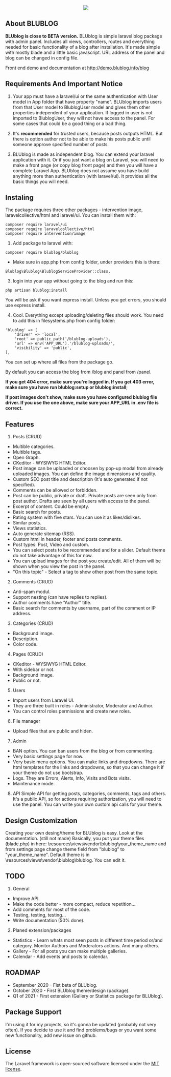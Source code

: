 <p align="center"><img src="https://demo.blublog.info/blublog-uploads/posts/4-admin-panel-index.jpg"></p>

## About BLUBLOG

**BLUblog is close to BETA version.**
BLUblog is simple laravel blog package with admin panel. Includes all views, controllers, routes and everything needed for basic functionality of a blog after installation. It's made simple with mostly blade and a little basic javascript.
URL address of the panel and blog can be changed in config file.

Front end demo and documentation at http://demo.blublog.info/blog

## Requirements And Important Notice

1. Your app must have a laravel/ui or the same authentication with User model in App folder that have property "name".
   BLUblog imports users from that User model to BlublogUser model and gives them other properties independent of your application. If logged in user is not imported to BlublogUser, they will not have access to the panel.
   For some cases that could be a good thing or a bad thing.

2. It's **recommended** for trusted users, because posts outputs HTML. But there is option author not to be able to make his posts public until someone approve specified number of posts.

3. BLUblog is made as independent blog. You can extend your laravel application with it.
   Or if you just want a blog on Laravel, you will need to make a front page (or copy blog front page) and then you will have a complete Laravel App. BLUblog does not assume you have build anything more than authentication (with laravel/ui). It provides all the basic things you will need.

## Instaling

The package requires three other packages - intervention image, laravelcollective/html and laravel/ui.
You can install them with:

```
composer require laravel/ui
composer require laravelcollective/html
composer require intervention/image
```

1. Add package to laravel with:

```
composer require blublog/blublog
```

- Make sure in app.php from config folder, under providers this is there:

```
Blublog\Blublog\BlublogServiceProvider::class,
```

3. login into your app without going to the blog and run this:

```
php artisan blublog:install
```

You will be ask if you want express install. Unless you get errors, you should use express install.

4. Cool. Everything except uploading/deleting files should work.
   You need to add this in filesystems.php from config folder:

```
'blublog' => [
    'driver' => 'local',
    'root' => public_path('/blublog-uploads'),
    'url' => env('APP_URL').'/blublog-uploads/',
    'visibility' => 'public',
],
```

You can set up where all files from the package go.

By default you can access the blog from /blog and panel from /panel.

**If you get 404 error, make sure you're logged in. If you get 403 error, make sure you have run blublog:setup or blublog:install**;

**If post images don't show, make sure you have configured blublog file driver. If you use the one above, make sure your APP_URL in .env file is correct.**

## Features

1. Posts (CRUD)

- Multible categories.
- Multible tags.
- Open Graph.
- CKeditor - WYSIWYG HTML Editor.
- Post image can be uploaded or choosen by pop-up modal from already uploaded images. You can define the image dimensions and quality.
- Custom SEO post title and description (It's auto generated if not specified).
- Comments can be allowed or forbidden.
- Post can be public, private or draft. Private posts are seen only from post author. Drafts are seen by all users with access to the panel.
- Excerpt of content. Could be empty.
- Basic search for posts.
- Rating system with five stars. You can use it as likes/dislikes.
- Similar posts.
- Views statistics.
- Auto generate sitemap (RSS).
- Custom html in header, footer and posts comments.
- Post types: Post, Video and custom.
- You can select posts to be recommended and for a slider. Default theme do not take advantage of this for now.
- You can upload images for the post you create/edit. All of them will be shown when you view the post in the panel.
- "On this topic" - Select a tag to show other post from the same topic.

2. Comments (CRUD)

- Anti-spam modul.
- Support nesting (can have replies to replies).
- Author comments have "Author" title.
- Basic search for comments by username, part of the comment or IP address.

3. Categories (CRUD)

- Background image.
- Description.
- Color code.

4. Pages (CRUD)

- CKeditor - WYSIWYG HTML Editor.
- With sidebar or not.
- Background image.
- Public or not.

5. Users

- Import users from Laravel UI.
- They are three built in roles - Administrator, Moderator and Author.
- You can control roles permissions and create new roles.

6. File manager

- Upload files that are public and hiden.

7. Admin

- BAN option. You can ban users from the blog or from commenting.
- Very basic settings page for now.
- Very basic menu options. You can make links and dropdowns. There are html templates for the links and dropdowns, so that you can change it if your theme do not use bootstrap.
- Logs. They are Errors, Alerts, Info, Visits and Bots visits.
- Maintenance mode.

8. API
   Simple API for getting posts, categories, comments, tags and others. It's a public API, so for actions requiring authorization, you will need to use the panel. You can write your own custom api calls for your theme.

## Design Customization

Creating your own desing/theme for BLUblog is easy. Look at the documentation. (still not made)
Basically, you put your theme files (blade.php) in here: \resources\views\vendor\blublog\your_theme_name and from settings page change theme field from "blublog" to "your_theme_name".
Default theme is in \resources\views\vendor\blublog\blublog. You can edit it.

## TODO

1. General

- Improve API.
- Make the code better - more compact, reduce repetition...
- Add comments for most of the code.
- Testing, testing, testing...
- Write documentation (50% done).

2. Planed extension/packages

- Statistics - Learn whats most seen posts in different time period or/and category. Monitor Authors and Moderators actions. And many others.
- Gallery - For all posts you can make multiple galleries.
- Calendar - Add events and posts to calendar.

## ROADMAP

- September 2020 - Fist beta of BLUblog.
- October 2020 - First BLUblog theme/design (package).
- Q1 of 2021 - First extension (Gallery or Statistics package for BLUblog).

## Package Support

I'm using it for my projects, so it's gonna be updated (probably not very often). If you decide to use it and find problems/bugs or you want some new functionality, add new issue on github.

## License

The Laravel framework is open-sourced software licensed under the [MIT license](https://opensource.org/licenses/MIT).
